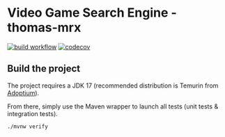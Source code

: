 # Video Game Search Engine - thomas-mrx

[![build workflow](https://github.com/thomas-mrx/video_game_search_engine/actions/workflows/build.yml/badge.svg)](https://github.com/thomas-mrx/video_game_search_engine/actions)
[![codecov](https://codecov.io/gh/thomas-mrx/video_game_search_engine/branch/main/graph/badge.svg)](https://codecov.io/gh/thomas-mrx/video_game_search_engine)

## Build the project

The project requires a JDK 17 (recommended distribution is Temurin from [Adoptium](https://adoptium.net/)).

From there, simply use the Maven wrapper to launch all tests (unit tests & integration tests).

`./mvnw verify`
